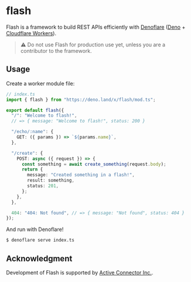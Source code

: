 # flash

Flash is a framework to build REST APIs efficiently with
[Denoflare](https://denoflare.dev/) ([Deno](https://deno.land/) +
[Cloudflare Workers](https://www.cloudflare.com/products/workers-kv/)).

> :warning: Do not use Flash for production use yet, unless you are a
> contributor to the framework.

## Usage

Create a worker module file:

```typescript
// index.ts
import { flash } from "https://deno.land/x/flash/mod.ts";

export default flash({
  "/": "Welcome to flash!",
  // => { message: "Welcome to flash!", status: 200 }

  "/echo/:name": {
    GET: ({ params }) => `${params.name}`,
  },

  "/create": {
    POST: async ({ request }) => {
      const something = await create_something(request.body);
      return {
        message: "Created something in a flash!",
        result: something,
        status: 201,
      };
    },
  },

  404: "404: Not found", // => { message: "Not found", status: 404 }
});
```

And run with Denoflare!

```sh
$ denoflare serve index.ts
```

## Acknowledgment

Development of Flash is supported by
[Active Connector Inc.](https://active-connector.com).
